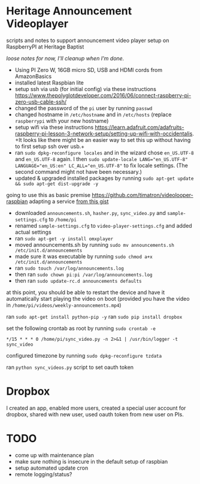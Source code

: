 # Heritage Announcement Videoplayer
scripts and notes to support announcement video player setup on RaspberryPI at Heritage Baptist 

_loose notes for now, I'll cleanup when I'm done._

- Using PI Zero W, 16GB micro SD, USB and HDMI cords from AmazonBasics
- installed latest Raspbian lite
- setup ssh via usb (for initial config) via these instructions https://www.thepolyglotdeveloper.com/2016/06/connect-raspberry-pi-zero-usb-cable-ssh/
- changed the password of the `pi` user by running `passwd`
- changed hostname in `/etc/hostname` and in `/etc/hosts` (replace `raspberrypi` with your new hostname)
- setup wifi via these instructions https://learn.adafruit.com/adafruits-raspberry-pi-lesson-3-network-setup/setting-up-wifi-with-occidentalis. +It looks like there might be an easier way to set this up without having to first setup ssh over usb.+
- ran `sudo dpkg-reconfigure locales` and in the wizard chose `en_US.UTF-8` and `en_US.UTF-8` again. I then `sudo update-locale LANG="en_US.UTF-8" LANGUAGE="en_US:en" LC_ALL="en_US.UTF-8"` to fix locale settings. (The second command might not have been necessary.)
- updated & upgraded installed packages by running `sudo apt-get update && sudo apt-get dist-upgrade -y`

going to use this as basic premise https://github.com/timatron/videolooper-raspbian
adapting a service [from this gist](https://gist.github.com/naholyr/4275302)

- downloaded `announcements.sh`, `hasher.py`, `sync_video.py` and `sample-settings.cfg` to `/home/pi`
- renamed `sample-settings.cfg` to `video-player-settings.cfg` and added actual settings
- ran `sudo apt-get -y install omxplayer`
- moved announcements.sh by running `sudo mv announcements.sh /etc/init.d/announcements`
- made sure it was executable by running `sudo chmod a+x /etc/init.d/announcements`
- ran `sudo touch /var/log/announcements.log`
- then ran `sudo chown pi:pi /var/log/announcements.log`
- then ran `sudo update-rc.d announcements defaults`

at this point, you should be able to restart the device and have it automatically start playing the video on boot
(provided you have the video in `/home/pi/videos/weekly-announcements.mp4`)

ran `sudo apt-get install python-pip -y`
ran `sudo pip install dropbox`

set the following crontab as root by running `sudo crontab -e`

    */15 * * * 0 /home/pi/sync_video.py -n 2>&1 | /usr/bin/logger -t sync_video

configured timezone by running `sudo dpkg-reconfigure tzdata`

ran `python sync_videos.py` script to set oauth token

# Dropbox
I created an app, enabled more users, created a special user account for dropbox, shared with new user, used oauth token from new user on PIs.

# TODO

- come up with maintenance plan
- make sure nothing is insecure in the default setup of raspbian
- setup automated update cron
- remote logging/status?

